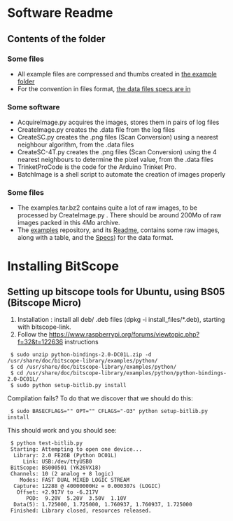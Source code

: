 # Software Readme

## Contents of the folder 

### Some files

* All example files are compressed and thumbs created in [the example folder](/software/examples/Readme.md)
* For the convention in files format, [the data files specs are in](/software/examples/Specs.md)

### Some software

* AcquireImage.py acquires the images, stores them in pairs of log files
* CreateImage.py creates the .data file from the log files
* CreateSC.py creates the .png files (Scan Conversion) using a nearest neighbour algorithm, from the .data files
* CreateSC-4T.py creates the .png files (Scan Conversion) using the 4 nearest neighbours to determine the pixel value, from the .data files
* TrinketProCode is the code for the Arduino Trinket Pro.
* BatchImage is a shell script to automate the creation of images properly

### Some files
* The examples.tar.bz2 contains quite a lot of raw images, to be processed by CreateImage.py . There should be around 200Mo of raw images packed in this 4Mo archive.
* The [examples](/software/examples/) repository, and its [Readme](/software/examples/Readme.md),  contains some raw images, along with a table, and the [Specs](/software/examples/Specs.md)) for the data format.

# Installing BitScope

## Setting up bitscope tools for Ubuntu, using BS05 (Bitscope Micro)	

1. Installation : install all deb/ .deb files (dpkg -i install_files/*.deb), starting with bitscope-link.
2. Follow the https://www.raspberrypi.org/forums/viewtopic.php?f=32&t=122636 instructions

```
 $ sudo unzip python-bindings-2.0-DC01L.zip -d /usr/share/doc/bitscope-library/examples/python/
 $ cd /usr/share/doc/bitscope-library/examples/python/
 $ cd /usr/share/doc/bitscope-library/examples/python/python-bindings-2.0-DC01L/
 $ sudo python setup-bitlib.py install
```
Compilation fails? To do that we discover that we should do this:
```
 $ sudo BASECFLAGS="" OPT="" CFLAGS="-O3" python setup-bitlib.py install
```
This should work and you should see:
```
 $ python test-bitlib.py 
 Starting: Attempting to open one device...
  Library: 2.0 FE26B (Python DC01L)
     Link: USB:/dev/ttyUSB0
 BitScope: BS000501 (YK26VX18)
 Channels: 10 (2 analog + 8 logic)
    Modes: FAST DUAL MIXED LOGIC STREAM
  Capture: 12288 @ 40000000Hz = 0.000307s (LOGIC)
   Offset: +2.917V to -6.217V
      POD:  9.20V  5.20V  3.50V  1.10V
  Data(5): 1.725000, 1.725000, 1.760937, 1.760937, 1.725000
 Finished: Library closed, resources released.
```

